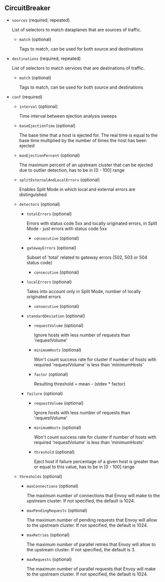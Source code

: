 ## CircuitBreaker

- `sources` (required, repeated)

    List of selectors to match dataplanes that are sources of traffic.    
    
    - `match` (optional)
    
        Tags to match, can be used for both source and destinations

- `destinations` (required, repeated)

    List of selectors to match services that are destinations of traffic.    
    
    - `match` (optional)
    
        Tags to match, can be used for both source and destinations

- `conf` (required)    
    
    - `interval` (optional)
    
        Time interval between ejection analysis sweeps    
    
    - `baseEjectionTime` (optional)
    
        The base time that a host is ejected for. The real time is equal to the
        base time multiplied by the number of times the host has been ejected    
    
    - `maxEjectionPercent` (optional)
    
        The maximum percent of an upstream cluster that can be ejected due to
        outlier detection, has to be in [0 - 100] range    
    
    - `splitExternalAndLocalErrors` (optional)
    
        Enables Split Mode in which local and external errors are distinguished    
    
    - `detectors` (optional)    
        
        - `totalErrors` (optional)
        
            Errors with status code 5xx and locally originated errors, in Split
            Mode - just errors with status code 5xx    
            
            - `consecutive` (optional)    
        
        - `gatewayErrors` (optional)
        
            Subset of 'total' related to gateway errors (502, 503 or 504 status
            code)    
            
            - `consecutive` (optional)    
        
        - `localErrors` (optional)
        
            Takes into account only in Split Mode, number of locally originated
            errors    
            
            - `consecutive` (optional)    
        
        - `standardDeviation` (optional)    
            
            - `requestVolume` (optional)
            
                Ignore hosts with less number of requests than 'requestVolume'    
            
            - `minimumHosts` (optional)
            
                Won't count success rate for cluster if number of hosts with required
                'requestVolume' is less than 'minimumHosts'    
            
            - `factor` (optional)
            
                Resulting threshold = mean - (stdev * factor)    
        
        - `failure` (optional)    
            
            - `requestVolume` (optional)
            
                Ignore hosts with less number of requests than 'requestVolume'    
            
            - `minimumHosts` (optional)
            
                Won't count success rate for cluster if number of hosts with required
                'requestVolume' is less than 'minimumHosts'    
            
            - `threshold` (optional)
            
                Eject host if failure percentage of a given host is greater than or
                equal to this value, has to be in [0 - 100] range    
    
    - `thresholds` (optional)    
        
        - `maxConnections` (optional)
        
            The maximum number of connections that Envoy will make to the upstream
            cluster. If not specified, the default is 1024.    
        
        - `maxPendingRequests` (optional)
        
            The maximum number of pending requests that Envoy will allow to the
            upstream cluster. If not specified, the default is 1024.    
        
        - `maxRetries` (optional)
        
            The maximum number of parallel retries that Envoy will allow to the
            upstream cluster. If not specified, the default is 3.    
        
        - `maxRequests` (optional)
        
            The maximum number of parallel requests that Envoy will make to the
            upstream cluster. If not specified, the default is 1024.

